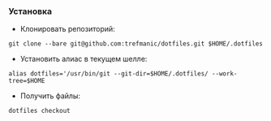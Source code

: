 ### Установка

* Клонировать репозиторий:

```git clone --bare git@github.com:trefmanic/dotfiles.git $HOME/.dotfiles```

* Установить алиас в текущем шелле:

```alias dotfiles='/usr/bin/git --git-dir=$HOME/.dotfiles/ --work-tree=$HOME```

* Получить файлы:

```dotfiles checkout```

[//]: # (Created README)
